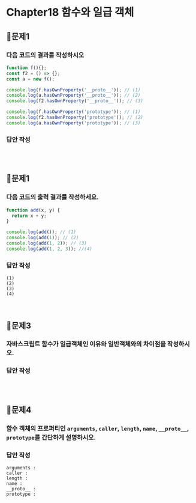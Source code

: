 # Chapter18 함수와 일급 객체
## 📌문제1
### 다음 코드의 결과를 작성하시오
```js
function f(){};
const f2 = () => {};
const a = new f();

console.log(f.hasOwnProperty('__proto__')); // (1)
console.log(a.hasOwnProperty('__proto__')); // (2)
console.log(f2.hasOwnProperty('__proto__')); // (3)

console.log(f.hasOwnProperty('prototype')); // (1)
console.log(f2.hasOwnProperty('prototype')); // (2)
console.log(a.hasOwnProperty('prototype')); // (3)
```
### 답안 작성
```
```

<br>

## 📌문제1
### 다음 코드의 출력 결과를 작성하세요.
```js
function add(x, y) {
  return x + y;
}

console.log(add()); // (1)
console.log(add(1)); // (2)
console.log(add(1, 2)); // (3)
console.log(add(1, 2, 3)); //(4)
```
### 답안 작성
```
(1) 
(2) 
(3) 
(4) 
```

<br>

## 📌문제3
### 자바스크립트 함수가 일급객체인 이유와 일반객체와의 차이점을 작성하시오.
### 답안 작성

```
```

<br>

## 📌문제4
### 함수 객체의 프로퍼티인 `arguments`, `caller`, `length`, `name`, `__proto__`, `prototype`를 간단하게 설명하시오.
### 답안 작성
```
arguments :
caller :
length :
name :
__proto__ :
prototype :
```

<br>
